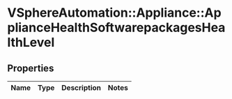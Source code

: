 # VSphereAutomation::Appliance::ApplianceHealthSoftwarepackagesHealthLevel

## Properties
Name | Type | Description | Notes
------------ | ------------- | ------------- | -------------


